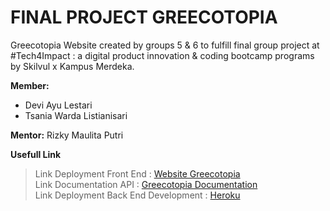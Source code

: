 # FINAL PROJECT GREECOTOPIA

Greecotopia Website created by groups 5 & 6 to fulfill final group project at #Tech4Impact : a digital product innovation & coding bootcamp programs by Skilvul x Kampus Merdeka.

<b>Member:</b>
- Devi Ayu Lestari
- Tsania Warda Listianisari

<b>Mentor:</b> Rizky Maulita Putri

<b>Usefull Link</b>
> Link Deployment Front End : [Website Greecotopia](https://greecotopia.netlify.app/)<br/>
> Link Documentation API : [Greecotopia Documentation](https://documenter.getpostman.com/view/18343779/2s9Xxtwunr)<br/>
> Link Deployment Back End Development : [Heroku](https://greecotopia.herokuapp.com/)

